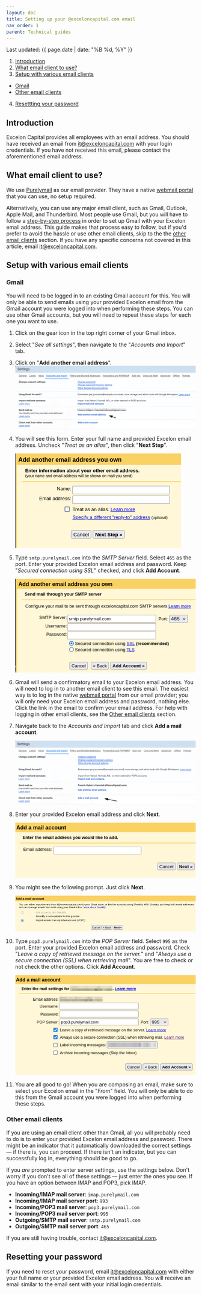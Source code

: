 ```yaml
---
layout: doc
title: Setting up your @exceloncapital.com email
nav_order: 1
parent: Technical guides
---
```


Last updated: {{ page.date | date: "%B %d, %Y" }}

1. [Introduction](#introduction)
2. [What email client to use?](#what-email-client-to-use)
3. [Setup with various email clients](#email-clients)
- [Gmail](#gmail)
- [Other email clients](#other-email-clients)
4. [Resettting your password](#resetting-your-password)

## Introduction
Excelon Capital provides all employees with an email address. You should have received an email from [it@exceloncapital.com](mailto:it@exceloncapital.com) with your login credentials. If you have not received this email, please contact the aforementioned email address.

## What email client to use?
We use [Purelymail](https://purelymail.com/) as our email provider. They have a native [webmail portal](https://inbox.purelymail.com/) that you can use, no setup required.

Alternatively, you can use any major email client, such as Gmail, Outlook, Apple Mail, and Thunderbird. Most people use Gmail, but you will have to follow a [step-by-step process](#gmail) in order to set up Gmail with your Excelon email address. This guide makes that process easy to follow, but if you'd prefer to avoid the hassle or use other email clients, skip to the the [other email clients](#other-email-clients) section. If you have any specific concerns not covered in this article, email [it@exceloncapital.com](mailto:it@exceloncapital.com).

## Setup with various email clients
### Gmail

You will need to be logged in to an existing Gmail account for this. You will only be able to send emails using your provided Excelon email from the Gmail account you were logged into when performing these steps. You can use other Gmail accounts, but you will need to repeat these steps for each one you want to use.

1. Click on the gear icon in the top right corner of your Gmail inbox.
2. Select "*See all settings*", then navigate to the "*Accounts and Import*" tab.
3. Click on "**Add another email address**".
    ![Gmail setup step 1](/assets/gmail-setup-image-1.png)
4. You will see this form. Enter your full name and provided Excelon email address. Uncheck "*Treat as an alias*", then click "**Next Step**".

    ![Gmail setup step 2](/assets/gmail-setup-image-2.png)

5. Type `smtp.purelymail.com` into the *SMTP Server* field. Select `465` as the port. Enter your provided Excelon email address and password. Keep "*Secured connection using SSL*" checked, and click **Add Account**.

    ![Gmail setup step 3](/assets/gmail-setup-image-3.png)

6. Gmail will send a confirmatory email to your Excelon email address. You will need to log in to another email client to see this email. The easiest way is to log in the native [webmail portal](https://inbox.purelymail.com/) from our email provider; you will only need your Excelon email address and password, nothing else. Click the link in the email to confirm your email address. For help with logging in other email clients, see the [Other email clients](#other-email-clients) section.

7. Navigate back to the *Accounts and Import* tab and click **Add a mail account**.

    ![Gmail setup step 4](/assets/gmail-setup-image-4.png)

8. Enter your provided Excelon email address and click **Next**.

    ![Gmail setup step 5](/assets/gmail-setup-image-5.png)

9. You might see the following prompt. Just click **Next**.

    ![Gmail setup step 6](/assets/gmail-setup-image-6.png)

10. Type `pop3.purelymail.com` into the *POP Server* field. Select `995` as the port. Enter your provided Excelon email address and password. Check "*Leave a copy of retrieved message on the server.*" and "*Always use a secure connection (SSL) when retrieving mail*". You are free to check or not check the other options. Click **Add Account**.

    ![Gmail setup step 7](/assets/gmail-setup-image-7.png)

11. You are all good to go! When you are composing an email, make sure to select your Excelon email in the "*From*" field. You will only be able to do this from the Gmail account you were logged into when performing these steps.

### Other email clients

If you are using an email client other than Gmail, all you will probably need to do is to enter your provided Excelon email address and password. There might be an indicator that it automatically downloaded the correct settings — if there is, you can proceed. If there isn't an indicator, but you can successfully log in, everything should be good to go.

If you *are* prompted to enter server settings, use the settings below. Don't worry if you don't see all of these settings — just enter the ones you see. If you have an option between IMAP and POP3, pick IMAP.

- **Incoming/IMAP mail server**: `imap.purelymail.com`
- **Incoming/IMAP mail server port**: `993`
- **Incoming/POP3 mail server**: `pop3.purelymail.com`
- **Incoming/POP3 mail server port**: `995`
- **Outgoing/SMTP mail server**: `smtp.purelymail.com`
- **Outgoing/SMTP mail server port**: `465`

If you are still having trouble, contact [it@exceloncapital.com](mailto:it@exceloncapital.com).

## Resetting your password
If you need to reset your password, email [it@exceloncapital.com](mailto:it@exceloncapital.com) with either your full name or your provided Excelon email address. You will receive an email similar to the email sent with your initial login credentials.